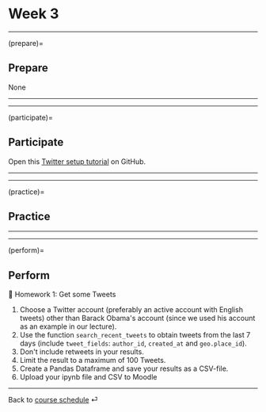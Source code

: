# Week 3


---

(prepare)=
## Prepare

None

---

---


(participate)=
## Participate


Open this [Twitter setup tutorial](https://github.com/kirenz/twitter-tutorial) on GitHub.


---

---


(practice)=
## Practice


---

---

(perform)=
## Perform

📄 Homework 1: Get some Tweets

1. Choose a Twitter account (preferably an active account with English tweets) other than Barack Obama's account (since we used his account as an example in our lecture).
1. Use the function `search_recent_tweets` to obtain tweets from the last 7 days (include `tweet_fields`: `author_id`,  `created_at` and `geo.place_id`). 
1. Don't include retweets in your results.
1. Limit the result to a maximum of 100 Tweets.
1. Create a Pandas Dataframe and save your results as a CSV-file.
1. Upload your ipynb file and CSV to Moodle


---

Back to [course schedule](../docs/course-schedule.md) ⏎
